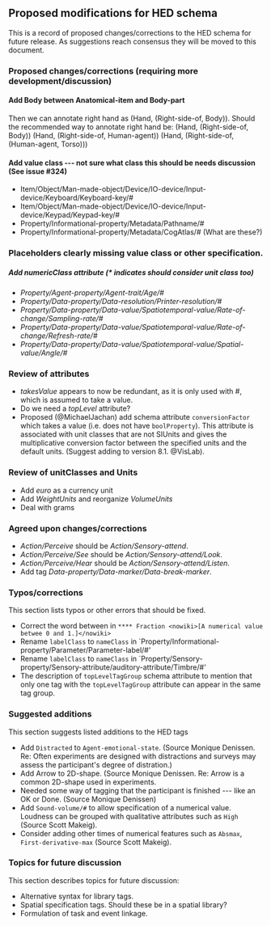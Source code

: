 ## Proposed modifications for HED schema

This is a record of proposed changes/corrections to the HED schema for future release. As suggestions reach consensus they will be moved to this document. 

### Proposed changes/corrections (requiring more development/discussion)

#### Add Body between Anatomical-item and Body-part
Then we can annotate right hand as (Hand, (Right-side-of, Body)).
Should the recommended way to annotate right hand be:
(Hand, (Right-side-of, Body))
(Hand, (Right-side-of, Human-agent))
(Hand, (Right-side-of, (Human-agent, Torso)))

#### Add value class --- not sure what class this should be needs discussion (See issue #324)
- Item/Object/Man-made-object/Device/IO-device/Input-device/Keyboard/Keyboard-key/#
- Item/Object/Man-made-object/Device/IO-device/Input-device/Keypad/Keypad-key/#
- Property/Informational-property/Metadata/Pathname/#
- Property/Informational-property/Metadata/CogAtlas/# (What are these?)

### Placeholders clearly missing value class or other specification.

##### Add numericClass attribute (* indicates should consider unit class too)
- *Property/Agent-property/Agent-trait/Age/#*
- *Property/Data-property/Data-resolution/Printer-resolution/#*
- *Property/Data-property/Data-value/Spatiotemporal-value/Rate-of-change/Sampling-rate/#*
- *Property/Data-property/Data-value/Spatiotemporal-value/Rate-of-change/Refresh-rate/#*
- *Property/Data-property/Data-value/Spatiotemporal-value/Spatial-value/Angle/#*

### Review of attributes
- *takesValue* appears to now be redundant, as it is only used with #, which is assumed to take a value.
- Do we need a *topLevel* attribute?
- Proposed (@MichaelJachan) add schema attribute `conversionFactor` which takes a value
  (i.e. does not have `boolProperty`). This attribute is associated with unit classes 
  that are not SIUnits and gives the multiplicative conversion factor between the
  specified units and the default units.  (Suggest adding to version 8.1. @VisLab).

### Review of unitClasses and Units
- Add *euro* as a currency unit
- Add *WeightUnits* and reorganize *VolumeUnits*
- Deal with grams

### Agreed upon changes/corrections
- *Action/Perceive* should be *Action/Sensory-attend*.
- *Action/Perceive/See* should be *Action/Sensory-attend/Look*.
- *Action/Perceive/Hear* should be *Action/Sensory-attend/Listen*.
- Add tag *Data-property/Data-marker/Data-break-marker*.

### Typos/corrections
This section lists typos or other errors that should be fixed.

- Correct the word between in `**** Fraction <nowiki>[A numerical value betwee 0 and 1.]</nowiki>`
- Rename `labelClass` to `nameClass` in `Property/Informational-property/Parameter/Parameter-label/#'
- Rename `labelClass` to `nameClass` in `Property/Sensory-property/Sensory-attribute/auditory-attribute/Timbre/#'
- The description of `topLevelTagGroup` schema attribute to mention that only one tag with the `topLevelTagGroup` attribute can appear in the same tag group.

### Suggested additions
This section suggests listed additions to the HED tags

- Add `Distracted` to `Agent-emotional-state`.  (Source Monique Denissen.  Re: Often experiments are designed with
  distractions and surveys may assess the participant's degree of distration.)
- Add Arrow to 2D-shape. (Source Monique Denissen.  Re:  Arrow is a common 2D-shape used in experiments.
- Needed some way of tagging that the participant is finished --- like an OK or Done.  (Source Monique Denissen)
- Add `Sound-volume/#` to allow specification of a numerical value. Loudness can be
grouped with qualitative attributes such as `High` (Source Scott Makeig).
- Consider adding other times of numerical features such as `Absmax`, `First-derivative-max`  (Source Scott Makeig).

### Topics for future discussion

This section describes topics for future discussion:

- Alternative syntax for library tags.
- Spatial specification tags.  Should these be in a spatial library?
- Formulation of task and event linkage.